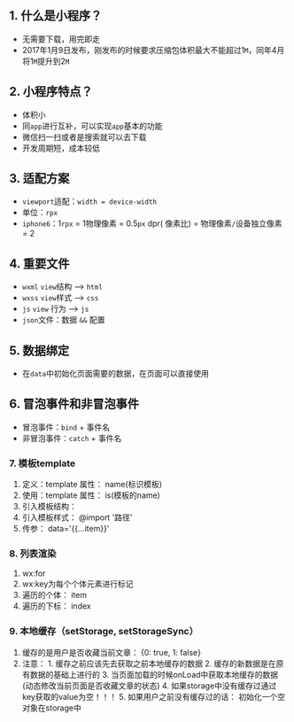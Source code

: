 ## 1. 什么是小程序？

- 无需要下载，用完即走
- 2017年1月9日发布，刚发布的时候要求压缩包体积最大不能超过1`M`，同年4月将1`M`提升到2`M`

## 2. 小程序特点？

- 体积小
- 同`app`进行互补，可以实现`app`基本的功能
- 微信扫一扫或者是搜索就可以去下载
- 开发周期短，成本较低

## 3. 适配方案

- `viewport`适配：`width = device-width`
- 单位：`rpx`
- `iphone6`：1`rpx` = 1物理像素 = 0.5`px`  dpr( 像素比) = 物理像素`/`设备独立像素 = 2

## 4. 重要文件

- `wxml` `view`结构  --> `html`
- `wxss` `view`样式  -->  `css`
- `js` `view` 行为  -->  `js`
- `json`文件：数据 `&&` 配置

## 5. 数据绑定

- 在`data`中初始化页面需要的数据，在页面可以直接使用

## 6. 冒泡事件和非冒泡事件

- 冒泡事件：`bind` + 事件名
- 非冒泡事件：`catch` + 事件名

### 7. 模板template
  1. 定义：template 属性： name(标识模板)
  2. 使用：template 属性： is(模板的name)
  3. 引入模板结构： <import src='路径'/>
  4. 引入模板样式： @import '路径'
  5. 传参： data='{{...item}}'
### 8. 列表渲染
  1. wx:for
  2. wx:key为每个个体元素进行标记
  3. 遍历的个体： item
  4. 遍历的下标： index
### 9. 本地缓存（setStorage, setStorageSync）
  1. 缓存的是用户是否收藏当前文章： {0: true, 1: false}
  2. 注意：
    1. 缓存之前应该先去获取之前本地缓存的数据
    2. 缓存的新数据是在原有数据的基础上进行的
    3. 当页面加载的时候onLoad中获取本地缓存的数据(动态修改当前页面是否收藏文章的状态)
    4. 如果storage中没有缓存过通过key获取的value为空！！！
    5. 如果用户之前没有缓存过的话： 初始化一个空对象在storage中
